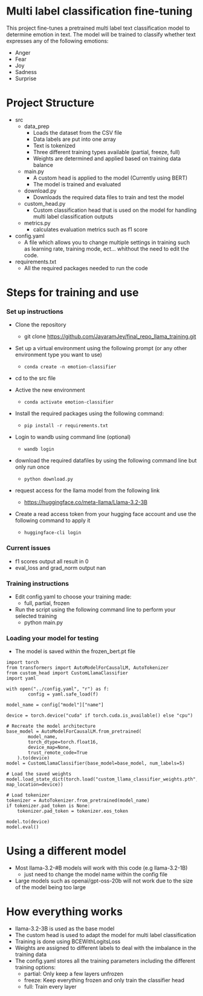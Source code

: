 # Multi label classification fine-tuning 

This project fine-tunes a pretrained multi label text classification model to determine emotion in text. The model will be trained to classify whether text expresses any of the following emotions:
- Anger
- Fear
- Joy
- Sadness
- Surprise

# Project Structure
- src   
    - data_prep
        - Loads the dataset from the CSV file
        - Data labels are put into one array
        - Text is tokenized
        - Three different training types available (partial, freeze, full)
        - Weights are determined and applied based on training data balance
    - main.py
        - A custom head is applied to the model (Currently using BERT)
        - The model is trained and evaluated
    - download.py
        - Downloads the required data files to train and test the model
    - custom_head.py
        - Custom classification head that is used on the model for handling multi label classification outputs
    - metrics.py
        - calculates evaluation metrics such as f1 score
- config.yaml
    - A file which allows you to change multiple settings in training such as learning rate, training mode, ect... whithout the need to edit the code.
- requirements.txt
    - All the required packages needed to run the code
# Steps for training and use
### Set up instructions
- Clone the repository
    - git clone https://github.com/JayaramJey/final_repo_llama_training.git
- Set up a virtual environment using the following prompt (or any other environment type you want to use)
    - `conda create -n emotion-classifier`
- cd to the src file
- Active the new environment
    - `conda activate emotion-classifier`
- Install the required packages using the following command:
   - `pip install -r requirements.txt`

- Login to wandb using command line (optional)
    - `wandb login`
- download the required datafiles by using the following command line but only run once
    - `python download.py`
- request access for the llama model from the following link
    - https://huggingface.co/meta-llama/Llama-3.2-3B
- Create a read access token from your hugging face account and use the following command to apply it 
    - `huggingface-cli login`
### Current issues
- f1 scores output all result in 0
- eval_loss and grad_norm output nan

### Training instructions
- Edit config.yaml to choose your training made:         
    - full, partial, frozen
- Run the script using the following command line to perform your selected training
    - python main.py

### Loading your model for testing
- The model is saved within the frozen_bert.pt file

```
import torch
from transformers import AutoModelForCausalLM, AutoTokenizer
from custom_head import CustomLlamaClassifier 
import yaml

with open("../config.yaml", "r") as f:
        config = yaml.safe_load(f)

model_name = config["model"]["name"]

device = torch.device("cuda" if torch.cuda.is_available() else "cpu")

# Recreate the model architecture
base_model = AutoModelForCausalLM.from_pretrained(
        model_name,
        torch_dtype=torch.float16,
        device_map=None,
        trust_remote_code=True
    ).to(device)
model = CustomLlamaClassifier(base_model=base_model, num_labels=5)

# Load the saved weights
model.load_state_dict(torch.load("custom_llama_classifier_weights.pth", map_location=device))

# Load tokenizer
tokenizer = AutoTokenizer.from_pretrained(model_name)
if tokenizer.pad_token is None:
    tokenizer.pad_token = tokenizer.eos_token

model.to(device)
model.eval()
```

# Using a different model
- Most llama-3.2-#B models will work with this code (e.g llama-3.2-1B)
    - just need to change the model name within the config file
- Large models such as openai/gpt-oss-20b will not work due to the size of the model being too large

# How everything works
- llama-3.2-3B is used as the base model
- The custom head is used to adapt the model for multi label classification
- Training is done using BCEWithLogitsLoss
- Weights are assigned to different labels to deal with the imbalance in the training data
- The config.yaml stores all the training parameters including the different training options:
    - partial: Only keep a few layers unfrozen
    - freeze: Keep everything frozen and only train the classifier head
    - full: Train every layer
